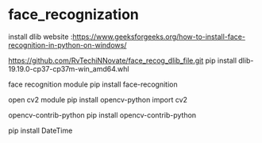 # face_recognization


install dlib 
  website :https://www.geeksforgeeks.org/how-to-install-face-recognition-in-python-on-windows/
 
  https://github.com/RvTechiNNovate/face_recog_dlib_file.git
  pip install dlib-19.19.0-cp37-cp37m-win_amd64.whl

face recognition module
  pip install face-recognition

open cv2 module
  pip install opencv-python
  import cv2

opencv-contrib-python
  pip install opencv-contrib-python
  
 pip install DateTime
